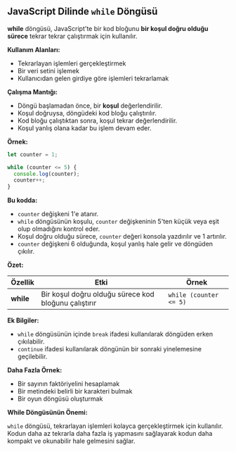 ## JavaScript Dilinde `while` Döngüsü

**while** döngüsü, JavaScript'te bir kod bloğunu **bir koşul doğru olduğu sürece** tekrar tekrar çalıştırmak için kullanılır.

**Kullanım Alanları:**

* Tekrarlayan işlemleri gerçekleştirmek
* Bir veri setini işlemek
* Kullanıcıdan gelen girdiye göre işlemleri tekrarlamak

**Çalışma Mantığı:**

* Döngü başlamadan önce, bir **koşul** değerlendirilir.
* Koşul doğruysa, döngüdeki kod bloğu çalıştırılır.
* Kod bloğu çalıştıktan sonra, koşul tekrar değerlendirilir.
* Koşul yanlış olana kadar bu işlem devam eder.

**Örnek:**

```javascript
let counter = 1;

while (counter <= 5) {
  console.log(counter);
  counter++;
}
```

**Bu kodda:**

* `counter` değişkeni 1'e atanır.
* `while` döngüsünün koşulu, `counter` değişkeninin 5'ten küçük veya eşit olup olmadığını kontrol eder.
* Koşul doğru olduğu sürece, `counter` değeri konsola yazdırılır ve 1 artırılır.
* `counter` değişkeni 6 olduğunda, koşul yanlış hale gelir ve döngüden çıkılır.

**Özet:**

| Özellik | Etki | Örnek |
|---|---|---|
| **while** | Bir koşul doğru olduğu sürece kod bloğunu çalıştırır | `while (counter <= 5)` |

**Ek Bilgiler:**

* `while` döngüsünün içinde `break` ifadesi kullanılarak döngüden erken çıkılabilir.
* `continue` ifadesi kullanılarak döngünün bir sonraki yinelemesine geçilebilir.

**Daha Fazla Örnek:**

* Bir sayının faktöriyelini hesaplamak
* Bir metindeki belirli bir karakteri bulmak
* Bir oyun döngüsü oluşturmak

**While Döngüsünün Önemi:**

`while` döngüsü, tekrarlayan işlemleri kolayca gerçekleştirmek için kullanılır. Kodun daha az tekrarla daha fazla iş yapmasını sağlayarak kodun daha kompakt ve okunabilir hale gelmesini sağlar.
